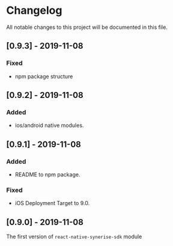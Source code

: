# Changelog
All notable changes to this project will be documented in this file.

## [0.9.3] - 2019-11-08

### Fixed
- npm package structure


## [0.9.2] - 2019-11-08

### Added
- ios/android native modules.


## [0.9.1] - 2019-11-08

### Added
- README to npm package.

### Fixed
- iOS Deployment Target to 9.0.


## [0.9.0] - 2019-11-08
The first version of `react-native-synerise-sdk` module